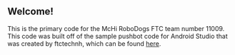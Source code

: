 ## Welcome!
This is the primary code for the McHi RoboDogs FTC team number 11009. This code was built off of the sample pushbot code for Android Studio that was created by ftctechnh, which can be found [here](https://github.com/ftctechnh/ftc_app).
